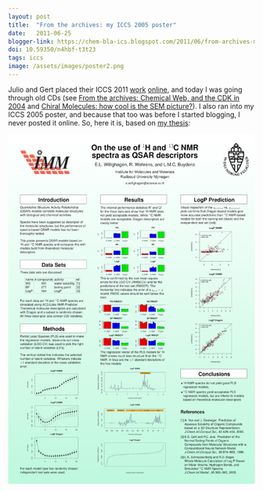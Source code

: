 ```yaml
---
layout: post
title:  "From the archives: my ICCS 2005 poster"
date:   2011-06-25
blogger-link: https://chem-bla-ics.blogspot.com/2011/06/from-archives-my-iccs-2005-poster.html
doi: 10.59350/n4hbf-t3t23
tags: iccs
image: /assets/images/poster2.png
---
```


Julio and Gert placed their ICCS 2011 [work](http://www.slideshare.net/Gertdus/9th-iccs-noordwijkerhout-8335140)
[online](http://www.slideshare.net/peyron/julio-peironcely-iccs-2011), and today I was going through old CDs (see
[From the archives: Chemical Web, and the CDK in 2004](http://chem-bla-ics.blogspot.com/2011/06/from-archives-chemical-web-and-cdk-in.html)
and [Chiral Molecules: how cool is the SEM picture?](http://chem-bla-ics.blogspot.com/2011/06/chiral-molecules-how-cool-is-sem.html)).
I also ran into my ICCS 2005 poster, and because that too was before I started blogging, I never posted it online. So, here it is,
based on [my thesis](http://chem-bla-ics.blogspot.com/2008/03/todo-april-2nd-defend-my-phd-work.html):

![](/assets/images/poster2.png)
